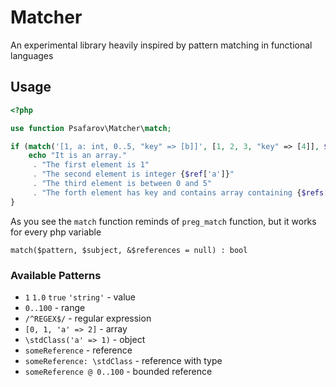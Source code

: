 # Matcher
An experimental library heavily inspired by pattern matching in functional languages

## Usage
```php
<?php

use function Psafarov\Matcher\match;

if (match('[1, a: int, 0..5, "key" => [b]]', [1, 2, 3, "key" => [4]], $refs)) {
    echo "It is an array."
     . "The first element is 1"
     . "The second element is integer {$ref['a']}"
     . "The third element is between 0 and 5"
     . "The forth element has key and contains array containing {$refs['b']}" ;
}
```
As you see the `match` function reminds of `preg_match` function, but it works for every php variable
```
match($pattern, $subject, &$references = null) : bool
```

### Available Patterns
* `1` `1.0` `true` `'string'` - value
* `0..100` - range
* `/^REGEX$/` - regular expression
* `[0, 1, 'a' => 2]` - array
* `\stdClass('a' => 1)` - object
* `someReference` - reference 
* `someReference: \stdClass` - reference with type
* `someReference @ 0..100` - bounded reference
